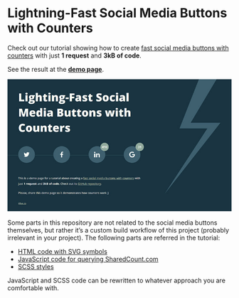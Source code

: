 # Lightning-Fast Social Media Buttons with Counters

Check out our tutorial showing how to create [fast social media buttons with counters](https://www.xfive.co/blog/lighting-fast-social-media-buttons-with-counters/) with just **1 request** and **3kB of code**.

See the result at the **[demo page](http://xfiveco.github.io/fast-social-media-buttons/)**.

[![Fast Social Media Buttons](dist/img/fast-social-media-buttons-small.jpg)](http://xfiveco.github.io/fast-social-media-buttons/)

Some parts in this repository are not related to the social media buttons themselves, but rather it’s a custom build workflow of this project (probably irrelevant in your project). The following parts are referred in the tutorial:

- [HTML code with SVG symbols](https://github.com/xfiveco/fast-social-media-buttons/blob/gh-pages/index.html)
- [JavaScript code for querying SharedCount.com](https://github.com/xfiveco/fast-social-media-buttons/blob/gh-pages/assets/js/modules/shareButtons.js)
- [SCSS styles](https://github.com/xfiveco/fast-social-media-buttons/blob/gh-pages/assets/scss/_components.share-buttons.scss)

JavaScript and SCSS code can be rewritten to whatever approach you are comfortable with.

